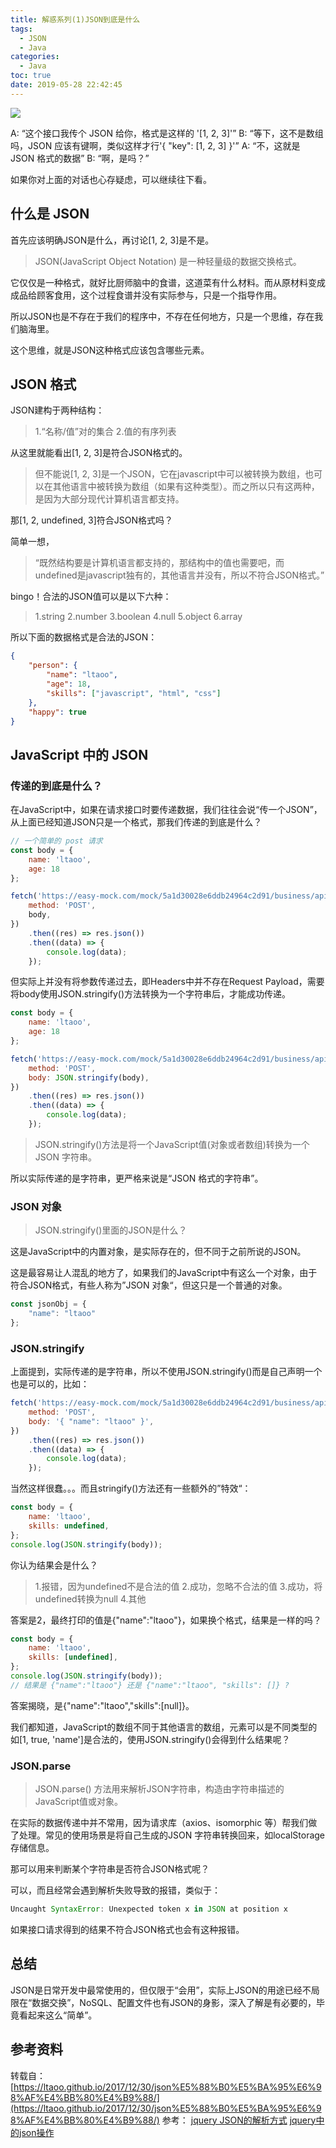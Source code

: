 ```yaml
---
title: 解惑系列(1)JSON到底是什么
tags:
  - JSON
  - Java
categories:
  - Java
toc: true
date: 2019-05-28 22:42:45
---
```


![](https://raw.githubusercontent.com/LicV587/img/master/picgo/20190528224203.jpg)

<!-- more -->

A: “这个接口我传个 JSON 给你，格式是这样的 '[1, 2, 3]'”
B: “等下，这不是数组吗，JSON 应该有键啊，类似这样才行'{ "key": [1, 2, 3] }'”
A: “不，这就是 JSON 格式的数据”
B: “啊，是吗？”

如果你对上面的对话也心存疑虑，可以继续往下看。

## 什么是 JSON
首先应该明确JSON是什么，再讨论[1, 2, 3]是不是。
> JSON(JavaScript Object Notation) 是一种轻量级的数据交换格式。

它仅仅是一种格式，就好比厨师脑中的食谱，这道菜有什么材料。而从原材料变成成品给顾客食用，这个过程食谱并没有实际参与，只是一个指导作用。

所以JSON也是不存在于我们的程序中，不存在任何地方，只是一个思维，存在我们脑海里。

这个思维，就是JSON这种格式应该包含哪些元素。

## JSON 格式
JSON建构于两种结构：
> 1.“名称/值”对的集合
2.值的有序列表

从这里就能看出[1, 2, 3]是符合JSON格式的。

> 但不能说[1, 2, 3]是一个JSON，它在javascript中可以被转换为数组，也可以在其他语言中被转换为数组（如果有这种类型）。而之所以只有这两种，是因为大部分现代计算机语言都支持。

那[1, 2, undefined, 3]符合JSON格式吗？

简单一想，

> “既然结构要是计算机语言都支持的，那结构中的值也需要吧，而undefined是javascript独有的，其他语言并没有，所以不符合JSON格式。”

bingo！合法的JSON值可以是以下六种：

> 1.string
2.number
3.boolean
4.null
5.object
6.array

所以下面的数据格式是合法的JSON：

```json
{
    "person": {
        "name": "ltaoo",
        "age": 18,
        "skills": ["javascript", "html", "css"]
    },
    "happy": true
}
```

## JavaScript 中的 JSON
### 传递的到底是什么？
在JavaScript中，如果在请求接口时要传递数据，我们往往会说“传一个JSON”，从上面已经知道JSON只是一个格式，那我们传递的到底是什么？

```javascript
// 一个简单的 post 请求
const body = {
    name: 'ltaoo',
    age: 18
};

fetch('https://easy-mock.com/mock/5a1d30028e6ddb24964c2d91/business/api/login', {
    method: 'POST',
    body,
})
    .then((res) => res.json())
    .then((data) => {
        console.log(data);
    });
```
但实际上并没有将参数传递过去，即Headers中并不存在Request Payload，需要将body使用JSON.stringify()方法转换为一个字符串后，才能成功传递。

```javascript
const body = {
    name: 'ltaoo',
    age: 18
};

fetch('https://easy-mock.com/mock/5a1d30028e6ddb24964c2d91/business/api/login', {
    method: 'POST',
    body: JSON.stringify(body),
})
    .then((res) => res.json())
    .then((data) => {
        console.log(data);
    });
```
> JSON.stringify()方法是将一个JavaScript值(对象或者数组)转换为一个 JSON 字符串。

所以实际传递的是字符串，更严格来说是“JSON 格式的字符串”。

### JSON 对象
> JSON.stringify()里面的JSON是什么？

这是JavaScript中的内置对象，是实际存在的，但不同于之前所说的JSON。

这是最容易让人混乱的地方了，如果我们的JavaScript中有这么一个对象，由于符合JSON格式，有些人称为”JSON 对象“，但这只是一个普通的对象。

```javascript
const jsonObj = {
    "name": "ltaoo"
};
```

### JSON.stringify
上面提到，实际传递的是字符串，所以不使用JSON.stringify()而是自己声明一个也是可以的，比如：

```javascript
fetch('https://easy-mock.com/mock/5a1d30028e6ddb24964c2d91/business/api/login', {
    method: 'POST',
    body: '{ "name": "ltaoo" }',
})
    .then((res) => res.json())
    .then((data) => {
        console.log(data);
    });
```
当然这样很蠢。。。而且stringify()方法还有一些额外的”特效“：

```javascript
const body = {
    name: 'ltaoo',
    skills: undefined,
};
console.log(JSON.stringify(body));
```
你认为结果会是什么？

> 1.报错，因为undefined不是合法的值
2.成功，忽略不合法的值
3.成功，将undefined转换为null
4.其他

答案是2，最终打印的值是{"name":"ltaoo"}，如果换个格式，结果是一样的吗？

```javascript
const body = {
    name: 'ltaoo',
    skills: [undefined],
};
console.log(JSON.stringify(body));
// 结果是 {"name":"ltaoo"} 还是 {"name":"ltaoo", "skills": []} ?
```
答案揭晓，是{"name":"ltaoo","skills":[null]}。

我们都知道，JavaScript的数组不同于其他语言的数组，元素可以是不同类型的如[1, true, 'name']是合法的，使用JSON.stringify()会得到什么结果呢？

### JSON.parse
> JSON.parse() 方法用来解析JSON字符串，构造由字符串描述的JavaScript值或对象。

在实际的数据传递中并不常用，因为请求库（axios、isomorphic 等）帮我们做了处理。常见的使用场景是将自己生成的JSON 字符串转换回来，如localStorage存储信息。

那可以用来判断某个字符串是否符合JSON格式呢？

可以，而且经常会遇到解析失败导致的报错，类似于：

```javascript
Uncaught SyntaxError: Unexpected token x in JSON at position x
```
如果接口请求得到的结果不符合JSON格式也会有这种报错。

## 总结
JSON是日常开发中最常使用的，但仅限于“会用”，实际上JSON的用途已经不局限在“数据交换”，NoSQL、配置文件也有JSON的身影，深入了解是有必要的，毕竟看起来这么“简单”。

## 参考资料
转载自：
[https://ltaoo.github.io/2017/12/30/json%E5%88%B0%E5%BA%95%E6%98%AF%E4%BB%80%E4%B9%88/](https://ltaoo.github.io/2017/12/30/json%E5%88%B0%E5%BA%95%E6%98%AF%E4%BB%80%E4%B9%88/)
参考：
[jquery JSON的解析方式](https://www.cnblogs.com/leejersey/p/3594473.html)
[jquery中的json操作](https://www.cnblogs.com/tingbogiu/p/5826414.html)
